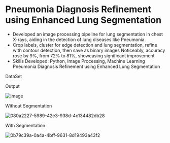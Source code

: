 # Pneumonia Diagnosis Refinement using Enhanced Lung Segmentation

* Developed an image processing pipeline for lung segmentation in chest X-rays, aiding in the detection of lung diseases like Pneumonia.
* Crop labels, cluster for edge detection and lung segmentation, refine with contour detection, then save as binary images Noticeably, accuracy rose by 9%, from 72% to 81%, showcasing significant improvement
* Skills Developed: Python, Image Processing, Machine Learning Pneumonia Diagnosis Refinement using Enhanced Lung Segmentation

DataSet

[Chest X-Ray Images (Pneumonia)]:(https://www.kaggle.com/datasets/paultimothymooney/chest-xray-pneumonia)

Output

![image](https://github.com/sd535682/Lungs_Segmentation/assets/61840607/df50d146-1978-4f33-b541-3630cf3b3437)

Without Segmentation

![080a2227-5989-42e3-938d-4c134482db28](https://github.com/sd535682/Lungs_Segmentation/assets/61840607/876f58df-6bec-47e6-89fe-9f60a553e383)

With Segmentation

![0b79c39a-0a4a-4bff-9631-8d19493a43f2](https://github.com/sd535682/Lungs_Segmentation/assets/61840607/e511dab2-ae1f-47ab-8e3d-7613195aa092)
